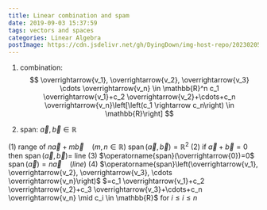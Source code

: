 ```yaml
---
title: Linear combination and spam
date: 2019-09-03 15:37:59
tags: vectors and spaces
categories: Linear Algebra
postImage: https://cdn.jsdelivr.net/gh/DyingDown/img-host-repo/202302051701792.jpg
---
```


1. combination:
   $$
   \overrightarrow{v_1}, \overrightarrow{v_2}, \overrightarrow{v_3} \cdots \overrightarrow{v_n} \in \mathbb{R}^n c_1 \overrightarrow{v_1}+c_2 \overrightarrow{v_2}+\cdots+c_n \overrightarrow{v_n}\left[\left(c_1 \rightarrow c_n\right) \in \mathbb{R}\right]
   $$

2. span: $\vec{a}, \vec{b} \in \mathbb{R}$

   <!--more-->

(1) range of $n \vec{a}+m \vec{b} \quad(m, n \in \mathbb{R})$
$\operatorname{span}(\vec{a}, \vec{b})=\mathbb{R}^2$
(2) if $\vec{a}+\vec{b}=0$ then $\operatorname{span}(\vec{a}, \vec{b})=$ line
(3) $\operatorname{span}(\overrightarrow{0})=0$
$\operatorname{span}(\vec{a})=n \vec{a} \quad(line)$
(4)
$\operatorname{span}\left(\overrightarrow{v_1}, \overrightarrow{v_2}, \overrightarrow{v_3}, \cdots \overrightarrow{v_n}\right)$
$=c_1 \overrightarrow{v_1}+c_2 \overrightarrow{v_2}+c_3 \overrightarrow{v_3}+\cdots+c_n \overrightarrow{v_n} \mid c_i \in \mathbb{R}$ for $i \leq i \leq n$